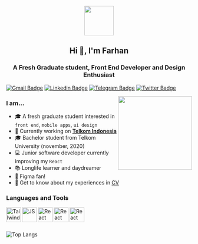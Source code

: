 <p align="center">
  <img height="80" src="https://cdn.maximousblk.now.sh/images/max/logotype.svg">
</p>

<h2 align="center">Hi 👋, I'm Farhan</h2>
<h3 align="center">A Fresh Graduate student, Front End Developer and Design Enthusiast</h3>

[![Gmail Badge](https://img.shields.io/badge/-falfariqi18@gmail.com-c14438?style=flat&logo=Gmail&logoColor=white)](mailto:falfariqi18@gmail.com "Connect via Email")
[![Linkedin Badge](https://img.shields.io/badge/-farhanalfaa-0072b1?style=flat&logo=Linkedin&logoColor=white)](https://www.linkedin.com/in/farhanalfaa/ "Connect on LinkedIn")
[![Telegram Badge](https://img.shields.io/badge/-@farhanalfaa-0088CC?style=flat&logo=Telegram&logoColor=white)](https://t.me/farhanalfaa "Contact on Telegram")
[![Twitter Badge](https://img.shields.io/badge/-@farhanalfaaa-00acee?style=flat&logo=Twitter&logoColor=white)](https://twitter.com/intent/follow?screen_name=farhanalfaa "Follow on Twitter")

<a href="https://farhanalfa.my.id/"><img src="https://github.com/samujjwaal/samujjwaal/raw/master/etc/python.png" align="right" height="200" /></a>

### I am...
* 🎓 A fresh graduate student interested in `front end`, `mobile apps`, `ui design`
* 🔭 Currently working on **[Telkom Indonesia](https://github.com/xtenzQ/JunctionX-Seoul-2020)**
* 🎓 Bachelor student from Telkom University (november, 2020)
* 💻 Junior software developer currently improving my `React`
* 📚 Longlife learner and daydreamer
* 🚀 Figma fan! 
* 📄 Get to know about my experiences in [CV](https://farhanalfa.my.id/)

### Languages and Tools

<img align="left" src="https://simpleicons.org/icons/tailwindcss.svg" alt="Tailwind" height="40px" />
<img align="left" src="https://simpleicons.org/icons/javascript.svg" alt="JS" height="40px" />
<img align="left" src="https://simpleicons.org/icons/react.svg" alt="React" height="40px" />
<img align="left" src="https://simpleicons.org/icons/adobeillustrator.svg" alt="React" height="40px" />
<img align="left" src="https://simpleicons.org/icons/figma.svg" alt="React" height="40px" />
<br />
<br />
<br />

![Top Langs](https://github-readme-stats.vercel.app/api/top-langs/?username=farhanalfaa&hide=TeX&layout=compact&theme=tokyonight)
